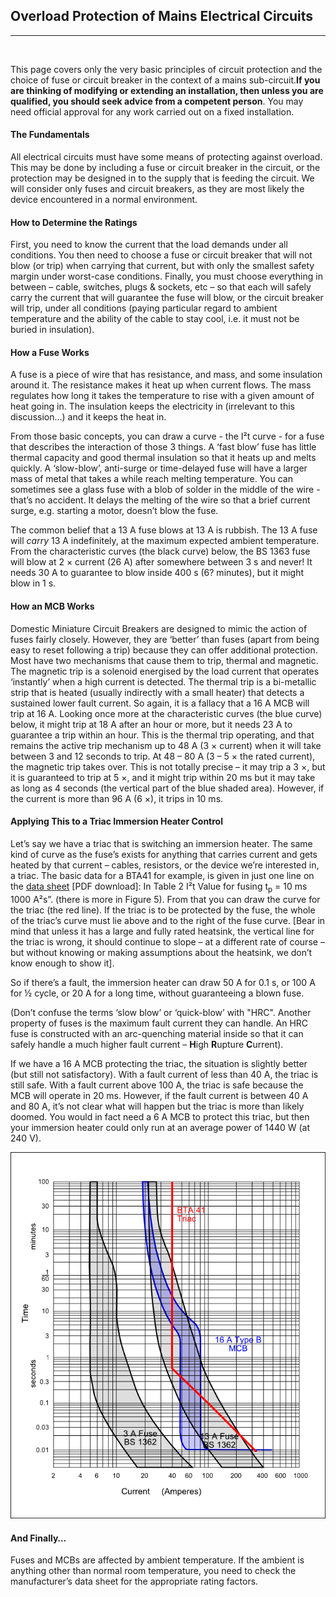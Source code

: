 ## Overload Protection of Mains Electrical Circuits

***

<!-----------------------------Warning----------------------------------------->

<br>
<div class="warning">

<p>This page covers only the very basic principles of circuit protection and the choice of fuse or circuit breaker in the context of a mains sub-circuit.<strong>If you are thinking of modifying or extending an installation, then unless you are qualified, you should seek advice from a competent person</strong>. You may need official approval for any work carried out on a fixed installation.</p>

</div>

<!-----------------------------/Warning---------------------------------------->

#### The Fundamentals

All electrical circuits must have some means of protecting against overload. This may be done by including a fuse or circuit breaker in the circuit, or the protection may be designed in to the supply that is feeding the circuit. We will consider only fuses and circuit breakers, as they are most likely the device encountered in a normal environment.

#### How to Determine the Ratings

First, you need to know the current that the load demands under all conditions. You then need to choose a fuse or circuit breaker that will not blow (or trip) when carrying that current, but with only the smallest safety margin under worst-case conditions. Finally, you must choose everything in between – cable, switches, plugs & sockets, etc – so that each will safely carry the current that will guarantee the fuse will blow, or the circuit breaker will trip, under all conditions (paying particular regard to ambient temperature and the ability of the cable to stay cool, i.e. it must not be buried in insulation).

#### How a Fuse Works

A fuse is a piece of wire that has resistance, and mass, and some insulation around it. The resistance makes it heat up when current flows. The mass regulates how long it takes the temperature to rise with a given amount of heat going in. The insulation keeps the electricity in (irrelevant to this discussion…) and it keeps the heat in.

From those basic concepts, you can draw a curve - the I²t curve - for a fuse that describes the interaction of those 3 things. A ‘fast blow’ fuse has little thermal capacity and good thermal insulation so that it heats up and melts quickly. A ‘slow-blow’, anti-surge or time-delayed fuse will have a larger mass of metal that takes a while reach melting temperature. You can sometimes see a glass fuse with a blob of solder in the middle of the wire - that’s no accident. It delays the melting of the wire so that a brief current surge, e.g. starting a motor, doesn’t blow the fuse.

The common belief that a 13 A fuse blows at 13 A is rubbish. The 13 A fuse will _carry_ 13 A indefinitely, at the maximum expected ambient temperature. From the characteristic curves (the black curve) below, the BS 1363 fuse will blow at 2 × current (26 A) after somewhere between 3 s and never! It needs 30 A to guarantee to blow inside 400 s (6? minutes), but it might blow in 1 s.

#### How an MCB Works

Domestic Miniature Circuit Breakers are designed to mimic the action of fuses fairly closely. However, they are ‘better’ than fuses (apart from being easy to reset following a trip) because they can offer additional protection. Most have two mechanisms that cause them to trip, thermal and magnetic. The magnetic trip is a solenoid energised by the load current that operates ‘instantly’ when a high current is detected. The thermal trip is a bi-metallic strip that is heated (usually indirectly with a small heater) that detects a sustained lower fault current. So again, it is a fallacy that a 16 A MCB will trip at 16 A. Looking once more at the characteristic curves (the blue curve) below, it might trip at 18 A after an hour or more, but it needs 23 A to guarantee a trip within an hour. This is the thermal trip operating, and that remains the active trip mechanism up to 48 A (3 × current) when it will take between 3 and 12 seconds to trip. At 48 – 80 A (3 – 5 × the rated current), the magnetic trip takes over. This is not totally precise – it may trip a 3 ×, but it is guaranteed to trip at 5 ×, and it might trip within 20 ms but it may take as long as 4 seconds (the vertical part of the blue shaded area). However, if the current is more than 96 A (6 ×), it trips in 10 ms.

#### Applying This to a Triac Immersion Heater Control

Let’s say we have a triac that is switching an immersion heater. The same kind of curve as the fuse’s exists for anything that carries current and gets heated by that current – cables, resistors, or the device we’re interested in, a triac. The basic data for a BTA41 for example, is given in just one line on the [data sheet](files/BTA41_Triac.pdf) [PDF download]: In Table 2 I²t Value for fusing t<sub>p</sub> = 10 ms 1000 A²s”. (there is more in Figure 5). From that you can draw the curve for the triac (the red line). If the triac is to be protected by the fuse, the whole of the triac’s curve must lie above and to the right of the fuse curve. [Bear in mind that unless it has a large and fully rated heatsink, the vertical line for the triac is wrong, it should continue to slope – at a different rate of course – but without knowing or making assumptions about the heatsink, we don’t know enough to show it].

So if there’s a fault, the immersion heater can draw 50 A for 0.1 s, or 100 A for ½ cycle, or 20 A for a long time, without guaranteeing a blown fuse.

(Don’t confuse the terms ‘slow blow’ or ‘quick-blow’ with "HRC". Another property of fuses is the maximum fault current they can handle. An HRC fuse is constructed with an arc-quenching material inside so that it can safely handle a much higher fault current – **H**igh **R**upture **C**urrent).

If we have a 16 A MCB protecting the triac, the situation is slightly better (but still not satisfactory). With a fault current of less than 40 A, the triac is still safe. With a fault current above 100 A, the triac is safe because the MCB will operate in 20 ms. However, if the fault current is between 40 A and 80 A, it’s not clear what will happen but the triac is more than likely doomed. You would in fact need a 6 A MCB to protect this triac, but then your immersion heater could only run at an average power of 1440 W (at 240 V).

![](files/Circuit_Protection_Characteristic_Curves.png)

#### And Finally…

Fuses and MCBs are affected by ambient temperature. If the ambient is anything other than normal room temperature, you need to check the manufacturer’s data sheet for the appropriate rating factors.
